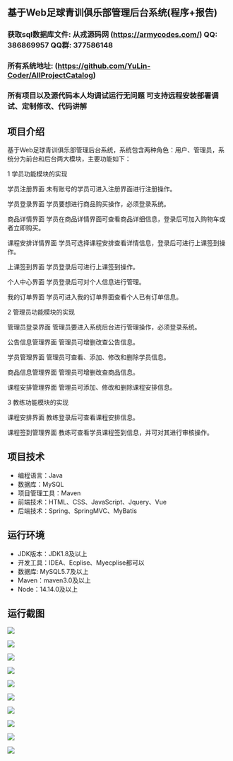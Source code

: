 ## 基于Web足球青训俱乐部管理后台系统(程序+报告)

###  获取sql数据库文件: 从戎源码网 (https://armycodes.com/) QQ: 386869957 QQ群: 377586148
###  所有系统地址: (https://github.com/YuLin-Coder/AllProjectCatalog) 
###  所有项目以及源代码本人均调试运行无问题 可支持远程安装部署调试、定制修改、代码讲解

## 项目介绍
基于Web足球青训俱乐部管理后台系统，系统包含两种角色：用户、管理员，系统分为前台和后台两大模块，主要功能如下：

1 学员功能模块的实现

学员注册界面
未有账号的学员可进入注册界面进行注册操作。

学员登录界面
学员要想进行商品购买操作，必须登录系统。

商品详情界面
学员在商品详情界面可查看商品详细信息，登录后可加入购物车或者立即购买。

课程安排详情界面
学员可选择课程安排查看详情信息，登录后可进行上课签到操作。

上课签到界面
学员登录后可进行上课签到操作。

个人中心界面
学员登录后可对个人信息进行管理。

我的订单界面
学员可进入我的订单界面查看个人已有订单信息。

2 管理员功能模块的实现

管理员登录界面
管理员要进入系统后台进行管理操作，必须登录系统。

公告信息管理界面
管理员可增删改查公告信息。

学员管理界面
管理员可查看、添加、修改和删除学员信息。

商品信息管理界面
管理员可增删改查商品信息。

课程安排管理界面
管理员可添加、修改和删除课程安排信息。

3 教练功能模块的实现

课程安排界面
教练登录后可查看课程安排信息。

课程签到管理界面
教练可查看学员课程签到信息，并可对其进行审核操作。

## 项目技术
- 编程语言：Java
- 数据库：MySQL
- 项目管理工具：Maven
- 前端技术：HTML、CSS、JavaScript、Jquery、Vue
- 后端技术：Spring、SpringMVC、MyBatis

## 运行环境
- JDK版本：JDK1.8及以上
- 开发工具：IDEA、Ecplise、Myecplise都可以
- 数据库: MySQL5.7及以上
- Maven：maven3.0及以上
- Node：14.14.0及以上

## 运行截图
![](screenshot/1.png)

![](screenshot/2.png)

![](screenshot/3.png)

![](screenshot/4.png)

![](screenshot/5.png)

![](screenshot/6.png)

![](screenshot/7.png)

![](screenshot/8.png)

![](screenshot/9.png)

![](screenshot/10.png)